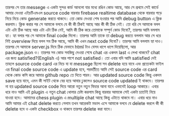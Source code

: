 তারপর সে তার messege এ একটা সুন্দর কার্ড আনলো যার মধ্যে রঙিন কোড আছে, আর সে প্রথমে সেই কার্ডে আমার দেওয়া এইচটিএমএল source code বারবার firebase realtime database থেকে বারবার পড়ে নিয়ে নিয়ে কোড generate করতে থাকবে। তো কোড দেওয়া শেষ হওয়ার পর আমি debug button এ ক্লিক করলাম। ক্লিক করার পর সে আমাকে বলবে যে কী কী ঠিকই আছে আর কী কী ঠিক নেই। তো ধরি সে আমাকে বলল এটা এটা ঠিক আছে আর এটা এটা ঠিক নেই, আমি কী ঠিক করে তোমাকে সম্পুর্ন কোড দিবো?, তারপর আমি বললাম হ্যা। হ্যা বলার পর সে আমাকে final code দিলো। তারপর আমি তাকে তা debug করতে বললাম আর সে ধরে নিই overview দিয়ে বলল সব ঠিক আছে, আমি কী এখন next code দিবো?। তারপর আমি বললাম হ্যা দাও। তারপর সে আমাকে server.js দিবে ঠিক যেভাবে html টাও যেসব ধাপে ধাপে দিয়েছিলো, আর package.json ও। তারপর সব কোড সবকিছু দেওয়া শেষে chat এর একদম last এ লেখা থাকবে? chat এর জন্য satisfied?(English এ) আর পাশে not satisfied। তো এবার যদি আমি satisfied দেই তাহলে source code card এর নিচে যা যা messege ছিলো সব delete হয়ে যাবে এবং প্রত্যেকটা ফাইল এর final code source code এ update হবে, পরবর্তীতে আমি সেই source code এর card থেকে কোড কপি করে আমার github repo তে দিতে পারব। আর updated source code কিন্তু একদম save হয়ে যাবে, এমন কী সাইট থেকে বের হয়ে আবার ঢুকলেও source code updated ই থাকবে। তারপর না হয় updated source code দিয়ে আরো নতুন নতুন ফিচার আনা যাবে এভাবেই loop আকারে। এবার ধরে নাও আমি এই plugin এ নতুন chat খোলার চেষ্টা করলাম কিন্তু বারবার আমাকে সেই একটা চ্যাটেই নিয়ে যাওয়া হবে। আমাদের chess plugin এ multiple chat আছে কিন্তু এটাতে থাকবে না। এবার ধরে নাও আমি আমার এই chat delete করতে গেলাম তখন আরেকটা মডাল এসে আমাকে বলবে যে delete করলে কী কী delete হবে ও একটা checkbox ও থাকবে তারপর delete করা যাবে।
